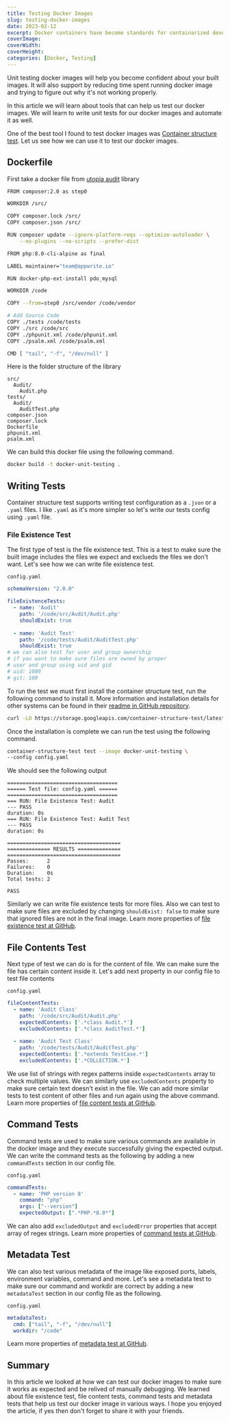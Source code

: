 ```yaml
---
title: Testing Docker Images
slug: testing-docker-images
date: 2023-02-12
excerpt: Docker containers have become standards for containarized development and deployment. It is very important to make sure that the docker image we build are not missing anything and are working properly. In this article we will learn how we can write tests for docker images to make sure it is built properly.
coverImage:
coverWidth:
coverHeight:
categories: [Docker, Testing]
---
```


Unit testing docker images will help you become confident about your built images. It will also support by reducing time spent running docker image and trying to figure out why it's not working properly.

In this article we will learn about tools that can help us test our docker images. We will learn to write unit tests for our docker images and automate it as well.

One of the best tool I found to test docker images was [Container structure test](https://github.com/GoogleContainerTools/container-structure-test). Let us see how we can use it to test our docker images.

## Dockerfile

First take a docker file from [utopia audit](https://github.com/utopia-php/audit/blob/master/Dockerfile) library

```bash
FROM composer:2.0 as step0

WORKDIR /src/

COPY composer.lock /src/
COPY composer.json /src/

RUN composer update --ignore-platform-reqs --optimize-autoloader \
    --no-plugins --no-scripts --prefer-dist

FROM php:8.0-cli-alpine as final

LABEL maintainer="team@appwrite.io"

RUN docker-php-ext-install pdo_mysql

WORKDIR /code

COPY --from=step0 /src/vendor /code/vendor

# Add Source Code
COPY ./tests /code/tests
COPY ./src /code/src
COPY ./phpunit.xml /code/phpunit.xml
COPY ./psalm.xml /code/psalm.xml

CMD [ "tail", "-f", "/dev/null" ]
```

Here is the folder structure of the library

```
src/
  Audit/
    Audit.php
tests/
  Audit/
	AuditTest.php
composer.json
composer.lock
Dockerfile
phpunit.xml
psalm.xml
```

We can build this docker file using the following command.

```bash
docker build -t docker-unit-testing .
```

## Writing Tests

Container structure test supports writing test configuration as a `.json` or a `.yaml` files. I like `.yaml` as it's more simpler so let's write our tests config using `.yaml` file.

### File Existence Test

The first type of test is the file existence test. This is a test to make sure the built image includes the files we expect and exclueds the files we don't want. Let's see how we can write file existence test.

`config.yaml`
```yaml
schemaVersion: "2.0.0"

fileExistenceTests:
  - name: 'Audit'
    path: '/code/src/Audit/Audit.php'
    shouldExist: true
  
  - name: 'Audit Test'
    path: '/code/tests/Audit/AuditTest.php'
    shouldExist: true
# we can also test for user and group ownership
# if you want to make sure files are owned by proper
# user and group using uid and gid
# uid: 1000
# git: 100
```

To run the test we must first install the container structure test, run the following command to install it. More information and installation details for other systems can be found in their [readme in GitHub repository](https://github.com/GoogleContainerTools/container-structure-test).

```bash
curl -LO https://storage.googleapis.com/container-structure-test/latest/container-structure-test-linux-amd64 && chmod +x container-structure-test-linux-amd64 && sudo mv container-structure-test-linux-amd64 /usr/local/bin/container-structure-test
```

Once the installation is complete we can run the test using the following command.

```bash
container-structure-test test --image docker-unit-testing \
--config config.yaml
```

We should see the following output

```
====================================
====== Test file: config.yaml ======
====================================
=== RUN: File Existence Test: Audit
--- PASS
duration: 0s
=== RUN: File Existence Test: Audit Test
--- PASS
duration: 0s

=====================================
============== RESULTS ==============
=====================================
Passes:      2
Failures:    0
Duration:    0s
Total tests: 2

PASS
```

Similarly we can write file existence tests for more files. Also we can test to make sure files are excluded by changing `shouldExist: false` to make sure that ignored files are not in the final image. Learn more properties of [file existence test at GitHub](https://github.com/GoogleContainerTools/container-structure-test#file-existence-tests).

## File Contents Test

Next type of test we can do is for the content of file. We can make sure the file has certain content inside it. Let's add next property in our config file to test file contents

`config.yaml`
```yaml
fileContentTests:
  - name: 'Audit Class'
    path: '/code/src/Audit/Audit.php'
    expectedContents: ['.*class Audit.*']
    excludedContents: ['.*class AuditTest.*']
  
  - name: 'Audit Test Class'
    path: '/code/tests/Audit/AuditTest.php'
    expectedContents: ['.*extends TestCase.*']
    excludedContents: ['.*COLLECTION.*']
```

We use list of strings with regex patterns inside `expectedContents` array to check multiple values. We can similarly use `excludedContents` property to make sure certain text doesn't exist in the file. We can add more similar tests to test content of other files and run again using the above command. Learn more properties of [file content tests at GitHub](https://github.com/GoogleContainerTools/container-structure-test#file-content-tests).

## Command Tests

Command tests are used to make sure various commands are available in the docker image and they execute successfully giving the expected output. We can write the command tests as the following by adding a new `commandTests` section in our config file.

`config.yaml`
```yaml
commandTests:
  - name: 'PHP version 8'
    command: "php"
    args: ["--version"]
    expectedOutput: [".*PHP.*8.0*"]
```

We can also add `excludedOutput` and `excludedError` properties that accept array of regex strings. Learn more properties of [command tests at GitHub](https://github.com/GoogleContainerTools/container-structure-test#command-tests).

## Metadata Test

We can also test various metadata of the image like exposed ports, labels, environment variables, command and more. Let's see a metadata test to make sure our command and workdir are correct by adding a new `metadataTest` section in our config file as the following.

`config.yaml`
```yaml
metadataTest:
  cmd: ["tail", "-f", "/dev/null"]
  workdir: "/code"
```

Learn more properties of [metadata test at GitHub](https://github.com/GoogleContainerTools/container-structure-test#metadata-test).

## Summary

In this article we looked at how we can test our docker images to make sure it works as expected and be relived of manually debugging. We learned about file existence test, file content tests, command tests and metadata tests that help us test our docker image in various ways. I hope you enjoyed the article, if yes then don't forget to share it with your friends.
